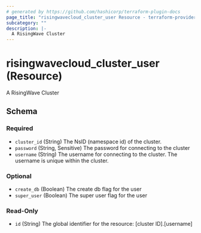 ```yaml
---
# generated by https://github.com/hashicorp/terraform-plugin-docs
page_title: "risingwavecloud_cluster_user Resource - terraform-provider-risingwavecloud"
subcategory: ""
description: |-
  A RisingWave Cluster
---
```


# risingwavecloud_cluster_user (Resource)

A RisingWave Cluster



<!-- schema generated by tfplugindocs -->
## Schema

### Required

- `cluster_id` (String) The NsID (namespace id) of the cluster.
- `password` (String, Sensitive) The password for connecting to the cluster
- `username` (String) The username for connecting to the cluster. The username is unique within the cluster.

### Optional

- `create_db` (Boolean) The create db flag for the user
- `super_user` (Boolean) The super user flag for the user

### Read-Only

- `id` (String) The global identifier for the resource: [cluster ID].[username]
